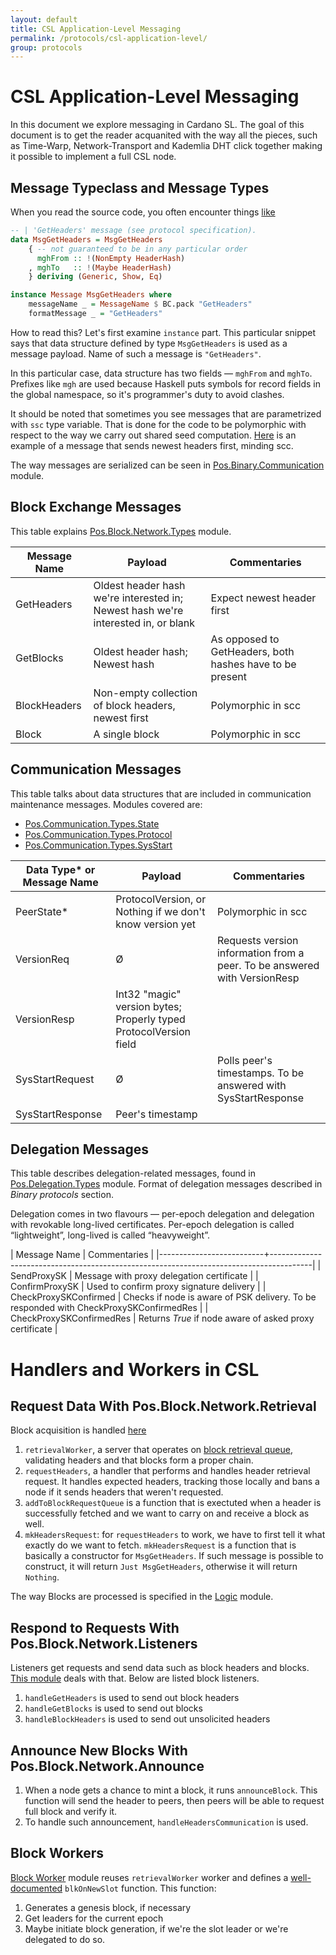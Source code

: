 ```yaml
---
layout: default
title: CSL Application-Level Messaging
permalink: /protocols/csl-application-level/
group: protocols
---
```


# CSL Application-Level Messaging

In this document we explore messaging in Cardano SL. The goal of this
document is to get the reader acquanited with the way all the pieces,
such as Time-Warp, Network-Transport and Kademlia DHT click together
making it possible to implement a full CSL node.

## Message Typeclass and Message Types

When you read the source code, you often encounter things
[like](https://github.com/input-output-hk/cardano-sl/blob/d564b3f5a7e03e086b62c88212870b5ea89f5e8b/src/Pos/Block/Network/Types.hs#L20-L29)

~~~ haskell
-- | 'GetHeaders' message (see protocol specification).
data MsgGetHeaders = MsgGetHeaders
    { -- not guaranteed to be in any particular order
      mghFrom :: !(NonEmpty HeaderHash)
    , mghTo   :: !(Maybe HeaderHash)
    } deriving (Generic, Show, Eq)

instance Message MsgGetHeaders where
    messageName _ = MessageName $ BC.pack "GetHeaders"
    formatMessage _ = "GetHeaders"
~~~

How to read this? Let's first examine `instance` part. This particular snippet
says that data structure defined by type `MsgGetHeaders` is used as a message
payload. Name of such a message is `"GetHeaders"`.

In this particular case, data structure has two fields — `mghFrom` and `mghTo`.
Prefixes like `mgh` are used because Haskell puts symbols for record fields in
the global namespace, so it's programmer's duty to avoid clashes.

It should be noted that sometimes you see messages that are parametrized with
`ssc` type variable. That is done for the code to be polymorphic with respect
to the way we carry out shared seed computation.
[Here](https://github.com/input-output-hk/cardano-sl/blob/d564b3f5a7e03e086b62c88212870b5ea89f5e8b/src/Pos/Block/Network/Types.hs#L42-L44)
is an example of a message that sends newest headers first, minding scc.

The way messages are serialized can be seen in
[Pos.Binary.Communication](https://github.com/input-output-hk/cardano-sl/blob/d564b3f5a7e03e086b62c88212870b5ea89f5e8b/src/Pos/Binary/Communication.hs)
module.

## Block Exchange Messages

This table explains [Pos.Block.Network.Types](https://github.com/input-output-hk/cardano-sl/blob/d564b3f5a7e03e086b62c88212870b5ea89f5e8b/src/Pos/Block/Network/Types.hs) module.

| Message Name | Payload | Commentaries |
|--------------|---------|--------------|
| GetHeaders | Oldest header hash we're interested in; Newest hash we're interested in, or blank | Expect newest header first |
| GetBlocks | Oldest header hash; Newest hash | As opposed to GetHeaders, both hashes have to be present |
| BlockHeaders | Non-empty collection of block headers, newest first | Polymorphic in scc |
| Block | A single block | Polymorphic in scc |

## Communication Messages

This table talks about data structures that are included in communication maintenance messages.
Modules covered are:

 + [Pos.Communication.Types.State](https://github.com/input-output-hk/cardano-sl/blob/d564b3f5a7e03e086b62c88212870b5ea89f5e8b/src/Pos/Communication/Types/State.hs)
 + [Pos.Communication.Types.Protocol](https://github.com/input-output-hk/cardano-sl/blob/d564b3f5a7e03e086b62c88212870b5ea89f5e8b/src/Pos/Communication/Types/Protocol.hs)
 + [Pos.Communication.Types.SysStart](https://github.com/input-output-hk/cardano-sl/blob/d564b3f5a7e03e086b62c88212870b5ea89f5e8b/src/Pos/Communication/Types/SysStart.hs)

| Data Type* or Message Name | Payload | Commentaries |
|----------------------------|---------|--------------|
| PeerState* | ProtocolVersion, or Nothing if we don't know version yet | Polymorphic in scc |
| VersionReq | Ø | Requests version information from a peer. To be answered with VersionResp |
| VersionResp | Int32 "magic" version bytes; Properly typed ProtocolVersion field | |
| SysStartRequest | Ø | Polls peer's timestamps. To be answered with SysStartResponse |
| SysStartResponse | Peer's timestamp | |

## Delegation Messages

This table describes delegation-related messages, found in
[Pos.Delegation.Types](https://github.com/input-output-hk/cardano-sl/blob/d564b3f5a7e03e086b62c88212870b5ea89f5e8b/src/Pos/Delegation/Types.hs)
module. Format of delegation messages described in _Binary protocols_ section.

Delegation comes in two flavours — per-epoch delegation and delegation
with revokable long-lived certificates. Per-epoch delegation is called
“lightweight”, long-lived is called “heavyweight”.

| Message Name             | Commentaries                                                                           |
|--------------------------+----------------------------------------------------------------------------------------|
| SendProxySK              | Message with proxy delegation certificate                                              |
| ConfirmProxySK           | Used to confirm proxy signature delivery                                               |
| CheckProxySKConfirmed    | Checks if node is aware of PSK delivery. To be responded with CheckProxySKConfirmedRes |
| CheckProxySKConfirmedRes | Returns _True_ if node aware of asked proxy certificate                                |

# Handlers and Workers in CSL

## Request Data With Pos.Block.Network.Retrieval

Block acquisition is handled
[here](https://github.com/input-output-hk/cardano-sl/blob/d564b3f5a7e03e086b62c88212870b5ea89f5e8b/src/Pos/Block/Network/Retrieval.hs)

 1. `retrievalWorker`, a server that operates on [block retrieval
queue](https://github.com/input-output-hk/cardano-sl/blob/d564b3f5a7e03e086b62c88212870b5ea89f5e8b/src/Pos/Context/Context.hs#L74),
        validating headers and that blocks form a proper chain.
 2. `requestHeaders`, a handler that performs and handles header
        retrieval request. It handles expected headers, tracking those locally
        and bans a node if it sends headers that weren't requested.
 3. `addToBlockRequestQueue` is a function that is exectuted when a
        header is successfully fetched and we want to carry on and receive a
        block as well.
 4. `mkHeadersRequest`: for `requestHeaders` to work, we have to first
        tell it what exactly do we want to fetch. `mkHeadersRequest` is a
        function that is basically a constructor for `MsgGetHeaders`. If such
        message is possible to construct, it will return `Just MsgGetHeaders`,
  otherwise it will return `Nothing`.

The way Blocks are processed is specified in the
[Logic](https://github.com/input-output-hk/cardano-sl/blob/d564b3f5a7e03e086b62c88212870b5ea89f5e8b/src/Pos/Block/Logic.hs)
module.

## Respond to Requests With Pos.Block.Network.Listeners

Listeners get requests and send data such as block headers and blocks.
[This
module](https://github.com/input-output-hk/cardano-sl/blob/d564b3f5a7e03e086b62c88212870b5ea89f5e8b/src/Pos/Block/Network/Listeners.hs)
deals with that. Below are listed block listeners.

 1. `handleGetHeaders` is used to send out block headers
 2. `handleGetBlocks` is used to send out blocks
 3. `handleBlockHeaders` is used to send out unsolicited headers

## Announce New Blocks With Pos.Block.Network.Announce

 1. When a node gets a chance to mint a block, it runs `announceBlock`. This
        function will send the header to peers, then peers will be able to
        request full block and verify it.
 2. To handle such announcement, `handleHeadersCommunication` is used.

## Block Workers

[Block
Worker](https://github.com/input-output-hk/cardano-sl/blob/d564b3f5a7e03e086b62c88212870b5ea89f5e8b/src/Pos/Block/Worker.hs)
module reuses `retrievalWorker` worker and defines a
[well-documented](https://github.com/input-output-hk/cardano-sl/blob/d564b3f5a7e03e086b62c88212870b5ea89f5e8b/src/Pos/Block/Worker.hs#L50)
`blkOnNewSlot` function. This function:

 1. Generates a genesis block, if necessary
 2. Get leaders for the current epoch
 3. Maybe initiate block generation, if we're the slot leader or we're
        delegated to do so.
